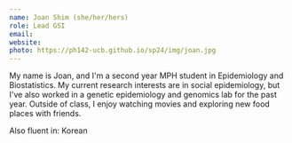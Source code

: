 ```yaml
---
name: Joan Shim (she/her/hers)
role: Lead GSI
email: 
website: 
photo: https://ph142-ucb.github.io/sp24/img/joan.jpg
---
```


My name is Joan, and I'm a second year MPH student in Epidemiology and Biostatistics. My current research interests are in social epidemiology, but I've also worked in a genetic epidemiology and genomics lab for the past year. Outside of class, I enjoy watching movies and exploring new food places with friends.

Also fluent in: Korean 